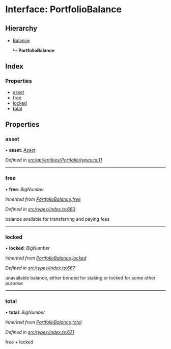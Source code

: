 # Interface: PortfolioBalance

## Hierarchy

* [Balance](balance.md)

  ↳ **PortfolioBalance**

## Index

### Properties

* [asset](portfoliobalance.md#asset)
* [free](portfoliobalance.md#free)
* [locked](portfoliobalance.md#locked)
* [total](portfoliobalance.md#total)

## Properties

###  asset

• **asset**: *[Asset](../classes/asset.md)*

*Defined in [src/api/entities/Portfolio/types.ts:11](https://github.com/PolymathNetwork/polymesh-sdk/blob/31a16a34/src/api/entities/Portfolio/types.ts#L11)*

___

###  free

• **free**: *BigNumber*

*Inherited from [PortfolioBalance](portfoliobalance.md).[free](portfoliobalance.md#free)*

*Defined in [src/types/index.ts:663](https://github.com/PolymathNetwork/polymesh-sdk/blob/31a16a34/src/types/index.ts#L663)*

balance available for transferring and paying fees

___

###  locked

• **locked**: *BigNumber*

*Inherited from [PortfolioBalance](portfoliobalance.md).[locked](portfoliobalance.md#locked)*

*Defined in [src/types/index.ts:667](https://github.com/PolymathNetwork/polymesh-sdk/blob/31a16a34/src/types/index.ts#L667)*

unavailable balance, either bonded for staking or locked for some other purpose

___

###  total

• **total**: *BigNumber*

*Inherited from [PortfolioBalance](portfoliobalance.md).[total](portfoliobalance.md#total)*

*Defined in [src/types/index.ts:671](https://github.com/PolymathNetwork/polymesh-sdk/blob/31a16a34/src/types/index.ts#L671)*

free + locked
